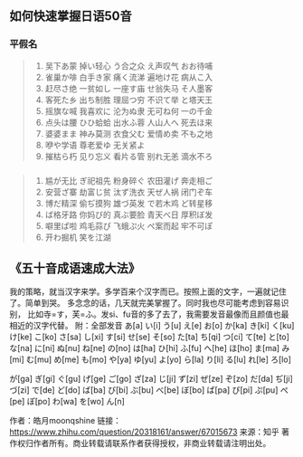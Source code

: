 ##  如何快速掌握日语50音
### 平假名
> 1. 吴下あ蒙    掉い轻心    う合之众    え声叹气     おお待哺
> 2. 雀巢か啡    白手き家    痛く流涕    遍地け花     病从こ入
> 3. 赶尽さ绝    一贫如し    一座す庙    せ翁失马     そ人墨客
> 4. 客死た乡    出ち制胜    理屈つ穷    不识て举     と塔天王
> 5. 摇旗な喊    我喜欢に    沦为ぬ隶    无可ね何     一の千金
> 6. 点头は腰    ひひ蛤蛤    出水ふ蓉    人山人へ     死去ほ来
> 7. 婆婆まま    神み莫测    衣食父む    爱情め卖     不も之地
> 8. 咿や学语    尊老爱ゆ    无关紧よ     
> 9. 摧枯ら朽    见り忘义    看片る管    别れ无恙     滴水不ろ

### 
> 1. 尴が无比  ぎ祀祖先  粉身碎ぐ  农田灌げ  奔走相ご
> 2. 安营ざ寨  劫富じ贫  汰ず洗衣  天ぜ人祸  闭门ぞ车
> 3. 博だ精深  偷ぢ摸狗  雄づ英发  で若木鸡  ど转星移
> 4. ば格牙路  你妈び的  真ぶ要脸  青天べ日  厚积ぼ发
> 5. 噼里ぱ啦  鸡毛蒜ぴ  飞蛾ぷ火  ぺ案而起  牢不可ぽ
> 6. 开わ掘机 笑を江湖

## 《五十音成语速成大法》
我的策略，就当汉字来学。多学百来个汉字而已。按照上面的文字，一遍就记住了。简单到哭。
多念念的话，几天就完美掌握了。同时我也尽可能考虑到容易识别，
比如寺=す，芙=ふ。发si、fu音的多了去了，我需要发音最像而且颜值也最相近的汉字代替。
附：全部发音
あ[a]  い[i]  う[u]  え[e]  お[o]
か[ka] き[ki] く[ku] け[ke] こ[ko]
さ[sa] し[xi] す[si] せ[se] そ[so]
た[ta] ち[qi] つ[ci] て[te] と[to]
な[na] に[ni] ぬ[nu] ね[ne] の[no]
は[ha] ひ[hi] ふ[fu] へ[he] ほ[ho]
ま[ma] み[mi] む[mu] め[me] も[mo]
や[ya] ゆ[yu] よ[yo]
ら[la] り[li] る[lu] れ[le] ろ[lo]

が[ga] ぎ[gi] ぐ[gu] げ[ge] ご[go]
ざ[za] じ[ji] ず[zi] ぜ[ze] ぞ[zo]
だ[da] ぢ[ji] づ[zi] で[de] ど[do]
ば[ba] び[bi] ぶ[bu] べ[be] ぼ[bo]
ぱ[pa] ぴ[pi] ぷ[pu] ぺ[pe] ぽ[po]
わ[wa] を[wo] ん[n]

作者：皓月moonqshine
链接：https://www.zhihu.com/question/20318161/answer/67015673
来源：知乎
著作权归作者所有。商业转载请联系作者获得授权，非商业转载请注明出处。
